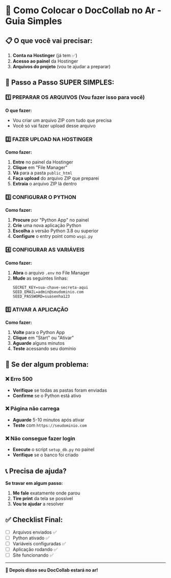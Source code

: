 # 🚀 Como Colocar o DocCollab no Ar - Guia Simples

## 📋 O que você vai precisar:
1. **Conta na Hostinger** (já tem ✅)
2. **Acesso ao painel** da Hostinger
3. **Arquivos do projeto** (vou te ajudar a preparar)

## 🎯 Passo a Passo SUPER SIMPLES:

### 1️⃣ PREPARAR OS ARQUIVOS (Vou fazer isso para você)

**O que fazer:**
- Vou criar um arquivo ZIP com tudo que precisa
- Você só vai fazer upload desse arquivo

### 2️⃣ FAZER UPLOAD NA HOSTINGER

**Como fazer:**
1. **Entre** no painel da Hostinger
2. **Clique** em "File Manager" 
3. **Vá** para a pasta `public_html`
4. **Faça upload** do arquivo ZIP que preparei
5. **Extraia** o arquivo ZIP lá dentro

### 3️⃣ CONFIGURAR O PYTHON

**Como fazer:**
1. **Procure** por "Python App" no painel
2. **Crie** uma nova aplicação Python
3. **Escolha** a versão Python 3.8 ou superior
4. **Configure** o entry point como `wsgi.py`

### 4️⃣ CONFIGURAR AS VARIÁVEIS

**Como fazer:**
1. **Abra** o arquivo `.env` no File Manager
2. **Mude** as seguintes linhas:
   ```
   SECRET_KEY=sua-chave-secreta-aqui
   SEED_EMAIL=admin@seudominio.com
   SEED_PASSWORD=suasenha123
   ```

### 5️⃣ ATIVAR A APLICAÇÃO

**Como fazer:**
1. **Volte** para o Python App
2. **Clique** em "Start" ou "Ativar"
3. **Aguarde** alguns minutos
4. **Teste** acessando seu domínio

## 🔧 Se der algum problema:

### ❌ Erro 500
- **Verifique** se todas as pastas foram enviadas
- **Confirme** se o Python está ativo

### ❌ Página não carrega
- **Aguarde** 5-10 minutos após ativar
- **Teste** com `https://seudominio.com`

### ❌ Não consegue fazer login
- **Execute** o script `setup_db.py` no painel
- **Verifique** se o banco foi criado

## 📞 Precisa de ajuda?

**Se travar em algum passo:**
1. **Me fale** exatamente onde parou
2. **Tire print** da tela se possível
3. **Vou te ajudar** a resolver

## ✅ Checklist Final:

- [ ] Arquivos enviados ✅
- [ ] Python ativado ✅  
- [ ] Variáveis configuradas ✅
- [ ] Aplicação rodando ✅
- [ ] Site funcionando ✅

---

**🎉 Depois disso seu DocCollab estará no ar!**



